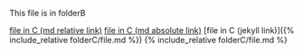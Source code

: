 This file is in folderB

[file in C (md relative link)](folderC/file.md)
[file in C (md absolute link)](/folderB/folderC/file.md)
[file in C (jekyll link)]({% include_relative folderC/file.md %})
{% include_relative folderC/file.md %}
